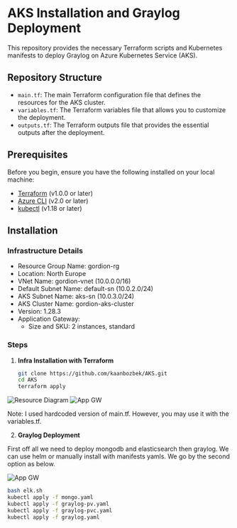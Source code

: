 # AKS Installation and Graylog Deployment

This repository provides the necessary Terraform scripts and Kubernetes manifests to deploy Graylog on Azure Kubernetes Service (AKS). 

## Repository Structure

- `main.tf`: The main Terraform configuration file that defines the resources for the AKS cluster.
- `variables.tf`: The Terraform variables file that allows you to customize the deployment.
- `outputs.tf`: The Terraform outputs file that provides the essential outputs after the deployment.



## Prerequisites

Before you begin, ensure you have the following installed on your local machine:

- [Terraform](https://www.terraform.io/downloads.html) (v1.0.0 or later)
- [Azure CLI](https://docs.microsoft.com/en-us/cli/azure/install-azure-cli) (v2.0 or later)
- [kubectl](https://kubernetes.io/docs/tasks/tools/install-kubectl/) (v1.18 or later)

## Installation

### Infrastructure Details
- Resource Group Name: gordion-rg
- Location: North Europe
- VNet Name: gordion-vnet (10.0.0.0/16)
- Default Subnet Name: default-sn (10.0.2.0/24)
- AKS Subnet Name: aks-sn (10.0.3.0/24)
- AKS Cluster Name: gordion-aks-cluster
- Version: 1.28.3
- Application Gateway:
  - Size and SKU: 2 instances, standard

### Steps

1. **Infra Installation with Terraform**

   ```sh
   git clone https://github.com/kaanbozbek/AKS.git
   cd AKS
   terraform apply
![Resource Diagram](https://github.com/kaanbozbek/AKS/blob/main/images/resources.png)
![App GW](https://github.com/kaanbozbek/AKS/blob/main/images/appgw.png)

Note: I used hardcoded version of main.tf. However, you may use it with the variables.tf.

2. **Graylog Deployment**
   
First off all we need to deploy mongodb and elasticsearch then graylog. We can use helm or manually install with manifests yamls. We go by the second option as below.

![App GW](https://github.com/kaanbozbek/AKS/blob/main/images/Pods.png)

```sh
bash elk.sh
kubectl apply -f mongo.yaml
kubectl apply -f graylog-pv.yaml
kubectl apply -f graylog-pvc.yaml
kubectl apply -f graylog.yaml 



